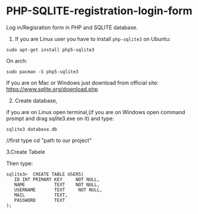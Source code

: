 # PHP-SQLITE-registration-login-form
Log in/Regisration form in PHP and SQLITE database.

1. If you are Linux user you have to install  ```php-sqlite3```
on Ubuntu:
```
sudo apt-get install php5-sqlite3
```
On arch:
 ```
 sudo pacman -S php5-sqlite3
 ```

If you are on Mac or Windows just download from official site: https://www.sqlite.org/download.php

2. Create database,
 

if you are on Linux open terminal,(if you are on Windows open command prompt and drag sqlite3.exe on it) and type:
 
```
sqlite3 database.db
``` 
//first type cd "path to our project"

3.Create Tabele

Then type:
```
sqlite3>  CREATE TABLE USERS( 
   ID INT PRIMARY KEY     NOT NULL,
   NAME           TEXT    NOT NULL,
   USERNAME       TEXT     NOT NULL,
   MAIL           TEXT,
   PASSWORD       TEXT
);
```



 
